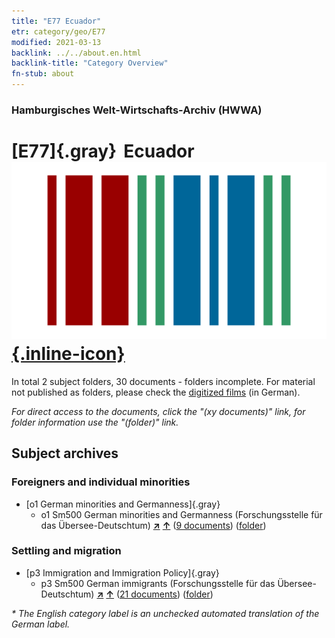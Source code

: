 ```yaml
---
title: "E77 Ecuador"
etr: category/geo/E77
modified: 2021-03-13
backlink: ../../about.en.html
backlink-title: "Category Overview"
fn-stub: about
---
```


### Hamburgisches Welt-Wirtschafts-Archiv (HWWA)
# [E77]{.gray}&#8201; Ecuador&#160; [![Wikidata item](/images/Wikidata-logo.svg){.inline-icon}](http://www.wikidata.org/entity/Q736)





In total 2 subject folders, 30 documents - folders incomplete.
For material not published as folders, please check the [digitized films](/film/h1_sh) (in German).

_For direct access to the documents, click the "(xy documents)" link, for folder information use the "(folder)" link._

## Subject archives



### Foreigners and individual minorities

- [o1 German minorities and Germanness]{.gray}
  - o1 Sm500 German minorities and Germanness (Forschungsstelle für das Übersee-Deutschtum) [**&nearr;**](../../../subject/i/145911/about.en.html "German minorities and Germanness (Forschungsstelle für das Übersee-Deutschtum) (all over the world)") [**&uarr;**](../../../subject/about.en.html#o1_Sm500 "Subject category system") (<a href="https://pm20.zbw.eu/dfgview/sh/141688,145911" title="about: Ecuador : German minorities and Germanness (Forschungsstelle für das Übersee-Deutschtum)" target="_blank">9 documents</a>) ([folder](http://purl.org/pressemappe20/folder/sh/141688,145911))

### Settling and migration

- [p3 Immigration and Immigration Policy]{.gray}
  - p3 Sm500 German immigrants (Forschungsstelle für das Übersee-Deutschtum) [**&nearr;**](../../../subject/i/145921/about.en.html "German immigrants (Forschungsstelle für das Übersee-Deutschtum) (all over the world)") [**&uarr;**](../../../subject/about.en.html#p3_Sm500 "Subject category system") (<a href="https://pm20.zbw.eu/dfgview/sh/141688,145921" title="about: Ecuador : German immigrants (Forschungsstelle für das Übersee-Deutschtum)" target="_blank">21 documents</a>) ([folder](http://purl.org/pressemappe20/folder/sh/141688,145921))


_* The English category label is an unchecked automated translation of the German label._


